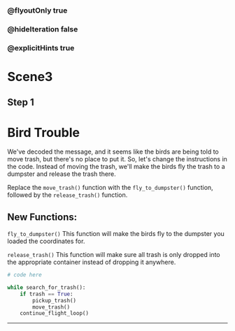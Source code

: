 ### @flyoutOnly true
### @hideIteration false
### @explicitHints true

# Scene3

## Step 1
# Bird Trouble

We've decoded the message, and it seems like the birds are being told to move trash, but there's no place to put it. So, let's change the instructions in the code. Instead of moving the trash, we'll make the birds fly the trash to a dumpster and release the trash there. 

Replace the `move_trash()` function with the `fly_to_dumpster()` function, followed by the `release_trash()` function.

## New Functions:

`fly_to_dumpster()` This function will make the birds fly to the dumpster you loaded the coordinates for.

`release_trash()` This function will make sure all trash is only dropped into the appropriate container instead of dropping it anywhere.

```python
# code here

while search_for_trash():
    if trash == True:
        pickup_trash()
        move_trash()
    continue_flight_loop()
```

---

